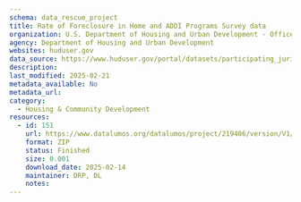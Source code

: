 ```yaml
---
schema: data_rescue_project 
title: Rate of Foreclosure in Home and ADDI Programs Survey data
organization: U.S. Department of Housing and Urban Development - Office of Policy Development and Research
agency: Department of Housing and Urban Development
websites: huduser.gov
data_source: https://www.huduser.gov/portal/datasets/participating_jurisdictions_survey.html
description: 
last_modified: 2025-02-21
metadata_available: No
metadata_url: 
category:
  - Housing & Community Development 
resources:
  - id: 151
    url: https://www.datalumos.org/datalumos/project/219406/version/V1/view
    format: ZIP
    status: Finished
    size: 0.001
    download_date: 2025-02-14
    maintainer: DRP, DL
    notes: 
---
```

